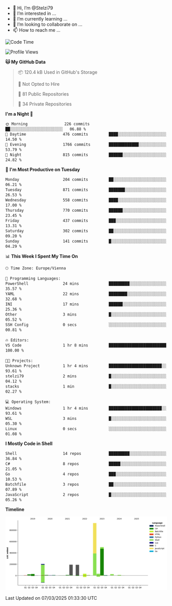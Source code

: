 - 👋 Hi, I’m @Stelzi79
- 👀 I’m interested in ...
- 🌱 I’m currently learning ...
- 💞️ I’m looking to collaborate on ...
- 📫 How to reach me ...

<!--START_SECTION:waka-->
![Code Time](http://img.shields.io/badge/Code%20Time-1%2C119%20hrs%2035%20mins-blue)

![Profile Views](http://img.shields.io/badge/Profile%20Views-0-blue)

**🐱 My GitHub Data** 

> 📦 120.4 kB Used in GitHub's Storage 
 > 
> 🚫 Not Opted to Hire
 > 
> 📜 81 Public Repositories 
 > 
> 🔑 34 Private Repositories 
 > 
**I'm a Night 🦉** 

```text
🌞 Morning                226 commits         ██░░░░░░░░░░░░░░░░░░░░░░░   06.88 % 
🌆 Daytime                476 commits         ████░░░░░░░░░░░░░░░░░░░░░   14.50 % 
🌃 Evening                1766 commits        █████████████░░░░░░░░░░░░   53.79 % 
🌙 Night                  815 commits         ██████░░░░░░░░░░░░░░░░░░░   24.82 % 
```
📅 **I'm Most Productive on Tuesday** 

```text
Monday                   204 commits         ██░░░░░░░░░░░░░░░░░░░░░░░   06.21 % 
Tuesday                  871 commits         ███████░░░░░░░░░░░░░░░░░░   26.53 % 
Wednesday                558 commits         ████░░░░░░░░░░░░░░░░░░░░░   17.00 % 
Thursday                 770 commits         ██████░░░░░░░░░░░░░░░░░░░   23.45 % 
Friday                   437 commits         ███░░░░░░░░░░░░░░░░░░░░░░   13.31 % 
Saturday                 302 commits         ██░░░░░░░░░░░░░░░░░░░░░░░   09.20 % 
Sunday                   141 commits         █░░░░░░░░░░░░░░░░░░░░░░░░   04.29 % 
```


📊 **This Week I Spent My Time On** 

```text
🕑︎ Time Zone: Europe/Vienna

💬 Programming Languages: 
PowerShell               24 mins             █████████░░░░░░░░░░░░░░░░   35.57 % 
YAML                     22 mins             ████████░░░░░░░░░░░░░░░░░   32.68 % 
INI                      17 mins             ██████░░░░░░░░░░░░░░░░░░░   25.36 % 
Other                    3 mins              █░░░░░░░░░░░░░░░░░░░░░░░░   05.52 % 
SSH Config               0 secs              ░░░░░░░░░░░░░░░░░░░░░░░░░   00.81 % 

🔥 Editors: 
VS Code                  1 hr 8 mins         █████████████████████████   100.00 % 

🐱‍💻 Projects: 
Unknown Project          1 hr 4 mins         ███████████████████████░░   93.61 % 
stelzi79                 2 mins              █░░░░░░░░░░░░░░░░░░░░░░░░   04.12 % 
stacks                   1 min               █░░░░░░░░░░░░░░░░░░░░░░░░   02.27 % 

💻 Operating System: 
Windows                  1 hr 4 mins         ███████████████████████░░   93.61 % 
WSL                      3 mins              █░░░░░░░░░░░░░░░░░░░░░░░░   05.30 % 
Linux                    0 secs              ░░░░░░░░░░░░░░░░░░░░░░░░░   01.08 % 
```

**I Mostly Code in Shell** 

```text
Shell                    14 repos            █████████░░░░░░░░░░░░░░░░   36.84 % 
C#                       8 repos             █████░░░░░░░░░░░░░░░░░░░░   21.05 % 
Go                       4 repos             ███░░░░░░░░░░░░░░░░░░░░░░   10.53 % 
Batchfile                3 repos             ██░░░░░░░░░░░░░░░░░░░░░░░   07.89 % 
JavaScript               2 repos             █░░░░░░░░░░░░░░░░░░░░░░░░   05.26 % 
```



**Timeline**

![Lines of Code chart](https://raw.githubusercontent.com/Stelzi79/Stelzi79/main/assets/bar_graph.png)


 Last Updated on 07/03/2025 01:33:30 UTC
<!--END_SECTION:waka-->

<!---
Stelzi79/Stelzi79 is a ✨ special ✨ repository because its `README.md` (this file) appears on your GitHub profile.
You can click the Preview link to take a look at your changes.
--->
